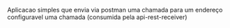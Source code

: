 Aplicacao simples que envia via postman uma chamada para um endereço configuravel uma chamada (consumida pela api-rest-receiver)
